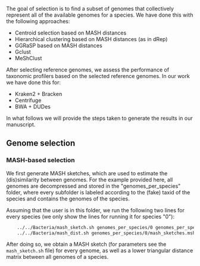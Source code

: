 The goal of selection is to find a subset of genomes that collectively represent all of the available genomes for a species. We have done this with the following approaches:

- Centroid selection based on MASH distances
- Hierarchical clustering based on MASH distances (as in dRep)
- GGRaSP based on MASH distances
- Gclust
- MeShClust

After selecting reference genomes, we assess the performance of taxonomic profilers based on the selected reference genomes. In our work we have done this for:

- Kraken2 + Bracken
- Centrifuge
- BWA + DUDes

In what follows we will provide the steps taken to generate the results in our manuscript.

## Genome selection
### MASH-based selection
We first generate MASH sketches, which are used to estimate the (dis)similarity between genomes. For the example provided here, all genomes are decompressed and stored in the "genomes_per_species" folder, where every subfolder is labeled according to the (fake) taxid of the species and contains the genomes of the species.

Assuming that the user is in this folder, we run the following two lines for every species (we only show the lines for running it for species "0"):

```bash
    ../../Bacteria/mash_sketch.sh genomes_per_species/0 genomes_per_species/0 2
    ../../Bacteria/mash_dist.sh genomes_per_species/0/mash_sketches.msh genomes_per_species/0/mash_distances.dist 2
```

After doing so, we obtain a MASH sketch (for parameters see the `mash_sketch.sh` file) for every genome, as well as a lower triangular distance matrix between all genomes of a species.